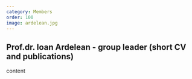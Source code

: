 ```yaml
---
category: Members
order: 100
image: ardelean.jpg
---
```

Prof.dr. Ioan Ardelean - group leader (short CV and publications)
---
content

